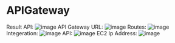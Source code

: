 # APIGateway
Result API: ![image](https://user-images.githubusercontent.com/68329315/210710404-54db24a0-5c61-49e4-8abc-412d89e4ddf6.png)
API Gateway URL: ![image](https://user-images.githubusercontent.com/68329315/210710535-ca65a742-afd1-4596-b424-8f90a7fa7482.png)
Routes: ![image](https://user-images.githubusercontent.com/68329315/210710575-78bf1143-6cd2-4f6e-aee1-0cb8e4c61f5f.png)
Integeration: ![image](https://user-images.githubusercontent.com/68329315/210710623-9e8528d2-a4f0-4c1a-b000-711f771f3ada.png)
API: ![image](https://user-images.githubusercontent.com/68329315/210710694-26276fa1-9271-4777-bb34-112bf0ee4a54.png)
EC2 Ip Address: ![image](https://user-images.githubusercontent.com/68329315/210710873-51e05e88-eb42-4fe6-a586-f0618bc55e51.png)

